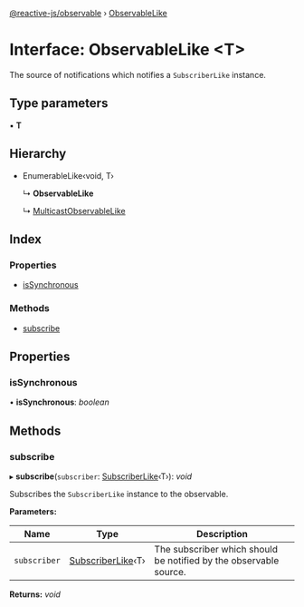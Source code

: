 [@reactive-js/observable](../README.md) › [ObservableLike](observablelike.md)

# Interface: ObservableLike <**T**>

The source of notifications which notifies a `SubscriberLike` instance.

## Type parameters

▪ **T**

## Hierarchy

* EnumerableLike‹void, T›

  ↳ **ObservableLike**

  ↳ [MulticastObservableLike](multicastobservablelike.md)

## Index

### Properties

* [isSynchronous](observablelike.md#issynchronous)

### Methods

* [subscribe](observablelike.md#subscribe)

## Properties

###  isSynchronous

• **isSynchronous**: *boolean*

## Methods

###  subscribe

▸ **subscribe**(`subscriber`: [SubscriberLike](subscriberlike.md)‹T›): *void*

Subscribes the `SubscriberLike` instance to the observable.

**Parameters:**

Name | Type | Description |
------ | ------ | ------ |
`subscriber` | [SubscriberLike](subscriberlike.md)‹T› | The subscriber which should be notified by the observable source.  |

**Returns:** *void*
